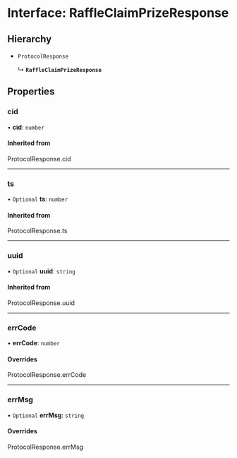 # Interface: RaffleClaimPrizeResponse

## Hierarchy

- `ProtocolResponse`

  ↳ **`RaffleClaimPrizeResponse`**

## Properties

### cid

• **cid**: `number`

#### Inherited from

ProtocolResponse.cid

___

### ts

• `Optional` **ts**: `number`

#### Inherited from

ProtocolResponse.ts

___

### uuid

• `Optional` **uuid**: `string`

#### Inherited from

ProtocolResponse.uuid

___

### errCode

• **errCode**: `number`

#### Overrides

ProtocolResponse.errCode

___

### errMsg

• `Optional` **errMsg**: `string`

#### Overrides

ProtocolResponse.errMsg
